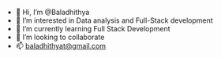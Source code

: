 - 👋 Hi, I’m @Baladhithya
- 👀 I’m interested in Data analysis and Full-Stack development
- 🌱 I’m currently learning Full Stack Development
-  💞️ I’m looking to collaborate 
- 📫 baladhithyat@gmail.com

<!---
Baladhithya/Baladhithya is a ✨ special ✨ repository because its `README.md` (this file) appears on your GitHub profile.
You can click the Preview link to take a look at your changes.
--->

